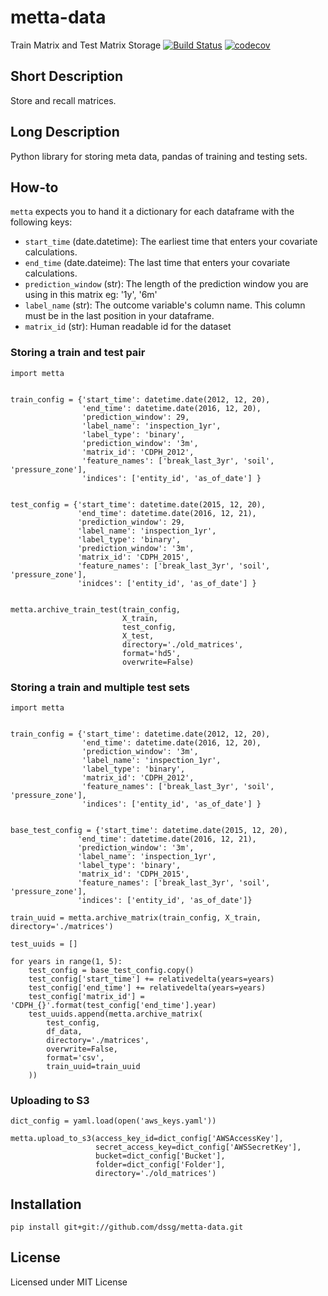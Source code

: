 # metta-data
Train Matrix and Test Matrix Storage
[![Build Status](https://travis-ci.org/dssg/metta-data.svg?branch=master)](https://travis-ci.org/dssg/metta-data)
[![codecov](https://codecov.io/gh/dssg/metta-data/branch/master/graph/badge.svg)](https://codecov.io/gh/dssg/metta-data)

## Short Description
Store and recall matrices.

## Long Description

Python library for storing meta data, pandas of training and
testing sets.

## How-to

`metta` expects you to hand it a dictionary for each dataframe with the following keys:
- `start_time` (date.datetime): The earliest time that enters your covariate calculations.
- `end_time` (date.dateime): The last time that enters your covariate calculations.
- `prediction_window` (str): The length of the prediction window you are using in this matrix eg: '1y', '6m'
- `label_name` (str): The outcome variable's column name. This column must be in the last position in your dataframe.
- `matrix_id` (str): Human readable id for the dataset

### Storing a train and test pair
```
import metta


train_config = {'start_time': datetime.date(2012, 12, 20),
                'end_time': datetime.date(2016, 12, 20),
                'prediction_window': 29,
                'label_name': 'inspection_1yr',
                'label_type': 'binary',
                'prediction_window': '3m',
                'matrix_id': 'CDPH_2012',
                'feature_names': ['break_last_3yr', 'soil', 'pressure_zone'],
                'indices': ['entity_id', 'as_of_date'] }


test_config = {'start_time': datetime.date(2015, 12, 20),
               'end_time': datetime.date(2016, 12, 21),
               'prediction_window': 29,
               'label_name': 'inspection_1yr',
               'label_type': 'binary',
               'prediction_window': '3m',
               'matrix_id': 'CDPH_2015',
               'feature_names': ['break_last_3yr', 'soil', 'pressure_zone'],
               'inidces': ['entity_id', 'as_of_date'] }


metta.archive_train_test(train_config,
                         X_train,
                         test_config,
                         X_test,
                         directory='./old_matrices',
                         format='hd5',
                         overwrite=False)
```

### Storing a train and multiple test sets
```
import metta


train_config = {'start_time': datetime.date(2012, 12, 20),
                'end_time': datetime.date(2016, 12, 20),
                'prediction_window': '3m',
                'label_name': 'inspection_1yr',
                'label_type': 'binary',
                'matrix_id': 'CDPH_2012',
                'feature_names': ['break_last_3yr', 'soil', 'pressure_zone'],
                'indices': ['entity_id', 'as_of_date'] }


base_test_config = {'start_time': datetime.date(2015, 12, 20),
               'end_time': datetime.date(2016, 12, 21),
               'prediction_window': '3m',
               'label_name': 'inspection_1yr',
               'label_type': 'binary',
               'matrix_id': 'CDPH_2015',
               'feature_names': ['break_last_3yr', 'soil', 'pressure_zone'],
               'indices': ['entity_id', 'as_of_date']}

train_uuid = metta.archive_matrix(train_config, X_train, directory='./matrices')

test_uuids = []

for years in range(1, 5):
	test_config = base_test_config.copy()
	test_config['start_time'] += relativedelta(years=years)
	test_config['end_time'] += relativedelta(years=years)
	test_config['matrix_id'] = 'CDPH_{}'.format(test_config['end_time'].year)
	test_uuids.append(metta.archive_matrix(
		test_config,
		df_data,
		directory='./matrices',
        overwrite=False,
		format='csv',
		train_uuid=train_uuid
	))

```


### Uploading to S3
```
dict_config = yaml.load(open('aws_keys.yaml'))

metta.upload_to_s3(access_key_id=dict_config['AWSAccessKey'],
                   secret_access_key=dict_config['AWSSecretKey'],
                   bucket=dict_config['Bucket'],
                   folder=dict_config['Folder'],
                   directory='./old_matrices')

```

## Installation
```
pip install git+git://github.com/dssg/metta-data.git
```

## License
Licensed under MIT License
